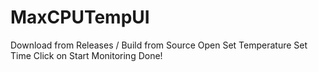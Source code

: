 # MaxCPUTempUI


Download from Releases / Build from Source
Open
Set Temperature
Set Time
Click on Start Monitoring
Done!

